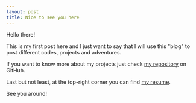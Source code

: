 ```yaml
---
layout: post
title: Nice to see you here
---
```


Hello there!

This is my first post here and I just want to say that I will use this "blog" to post different codes, projects and adventures.

If you want to know more about my projects just check [my repository](https://github.com/Gianca22) on GitHub.

Last but not least, at the top-right corner you can find [my resume](https://gianca22.github.io/resume/).

See you around!